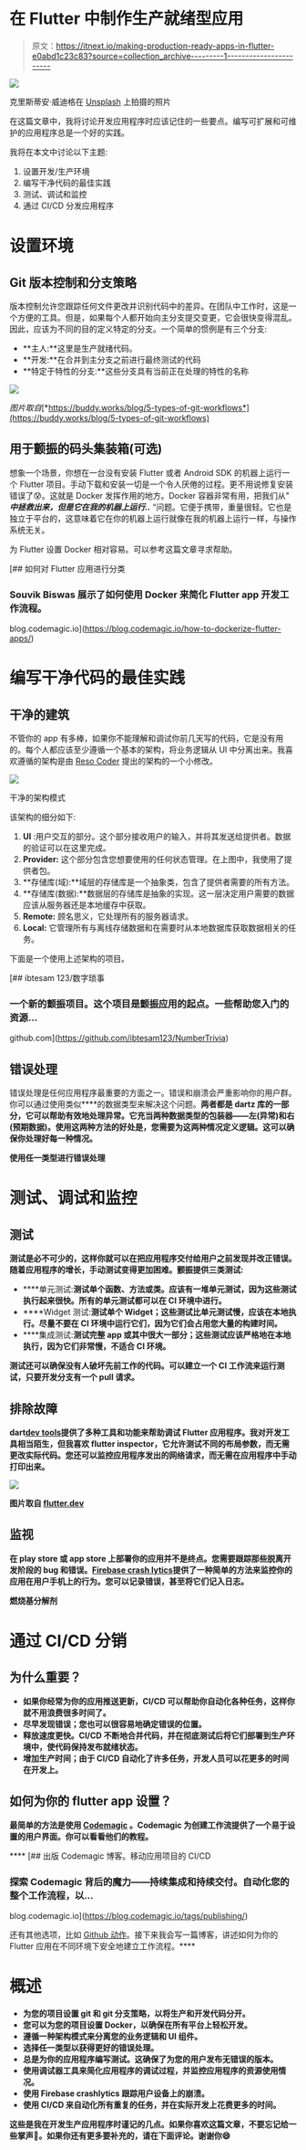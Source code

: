 # 在 Flutter 中制作生产就绪型应用

> 原文：<https://itnext.io/making-production-ready-apps-in-flutter-e0abd1c23c83?source=collection_archive---------1----------------------->

![](img/0d7a80805c897d1fcfcbcff4292a288e.png)

克里斯蒂安·威迪格在 [Unsplash](https://unsplash.com/s/photos/mobile-app?utm_source=unsplash&utm_medium=referral&utm_content=creditCopyText) 上拍摄的照片

在这篇文章中，我将讨论开发应用程序时应该记住的一些要点。编写可扩展和可维护的应用程序总是一个好的实践。

我将在本文中讨论以下主题:

1.  设置开发/生产环境
2.  编写干净代码的最佳实践
3.  测试、调试和监控
4.  通过 CI/CD 分发应用程序

# 设置环境

## Git 版本控制和分支策略

版本控制允许您跟踪任何文件更改并识别代码中的差异。在团队中工作时，这是一个方便的工具。但是，如果每个人都开始向主分支提交变更，它会很快变得混乱。因此，应该为不同的目的定义特定的分支。一个简单的惯例是有三个分支:

*   **主人:**这里是生产就绪代码。
*   **开发:**在合并到主分支之前进行最终测试的代码
*   **特定于特性的分支:**这些分支具有当前正在处理的特性的名称

![](img/00c53c0668a5c8c8783bd81ec60a4a9a.png)

*图片取自*[*https://buddy.works/blog/5-types-of-git-workflows*](https://buddy.works/blog/5-types-of-git-workflows)

## 用于颤振的码头集装箱(可选)

想象一个场景，你想在一台没有安装 Flutter 或者 Android SDK 的机器上运行一个 Flutter 项目。手动下载和安装一切是一个令人厌倦的过程。更不用说修复安装错误了😰。这就是 Docker 发挥作用的地方。Docker 容器非常有用，把我们从" ***中拯救出来，但是它在我的机器上运行..*** “问题。它便于携带，重量很轻。它也是独立于平台的，这意味着它在你的机器上运行就像在我的机器上运行一样，与操作系统无关。

为 Flutter 设置 Docker 相对容易。可以参考这篇文章寻求帮助。

[](https://blog.codemagic.io/how-to-dockerize-flutter-apps/) [## 如何对 Flutter 应用进行分类

### Souvik Biswas 展示了如何使用 Docker 来简化 Flutter app 开发工作流程。

blog.codemagic.io](https://blog.codemagic.io/how-to-dockerize-flutter-apps/) 

# 编写干净代码的最佳实践

## 干净的建筑

不管你的 app 有多棒，如果你不能理解和调试你前几天写的代码，它是没有用的。每个人都应该至少遵循一个基本的架构，将业务逻辑从 UI 中分离出来。我喜欢遵循的架构是由 [Reso Coder](https://resocoder.com/2019/08/27/flutter-tdd-clean-architecture-course-1-explanation-project-structure/) 提出的架构的一个小修改。

![](img/19fc8d40dbdeab1da7938cfcadc99f89.png)

干净的架构模式

该架构的细分如下:

1.  **UI** :用户交互的部分。这个部分接收用户的输入，并将其发送给提供者。数据的验证可以在这里完成。
2.  **Provider:** 这个部分包含您想要使用的任何状态管理。在上图中，我使用了提供者包。
3.  **存储库(域):**域层的存储库是一个抽象类，包含了提供者需要的所有方法。
4.  **存储库(数据):**数据层的存储库是抽象的实现。这一层决定用户需要的数据应该从服务器还是本地缓存中获取。
5.  **Remote:** 顾名思义，它处理所有的服务器请求。
6.  **Local:** 它管理所有与离线存储数据和在需要时从本地数据库获取数据相关的任务。

下面是一个使用上述架构的项目。

[](https://github.com/ibtesam123/NumberTrivia) [## ibtesam 123/数字琐事

### 一个新的颤振项目。这个项目是颤振应用的起点。一些帮助您入门的资源…

github.com](https://github.com/ibtesam123/NumberTrivia) 

## 错误处理

错误处理是任何应用程序最重要的方面之一。错误和崩溃会严重影响你的用户群。你可以通过使用类似[](https://pub.dev/packages/dartz)****的数据类型来解决这个问题。**两者都是 dartz 库的一部分，它可以帮助有效地处理异常。它充当两种数据类型的包装器——左(异常)和右(预期数据)。使用这两种方法的好处是，您需要为这两种情况定义逻辑。这可以确保你处理好每一种情况。**

**使用任一类型进行错误处理**

# **测试、调试和监控**

## **测试**

**测试是必不可少的，这样你就可以在把应用程序交付给用户之前发现并改正错误。随着应用程序的增长，手动测试变得更加困难。颤振提供三类测试:**

*   ****单元测试:**测试单个函数、方法或类。应该有一堆单元测试，因为这些测试执行起来很快。所有的单元测试都可以在 CI 环境中进行。**
*   ****Widget 测试:**测试单个 Widget；这些测试比单元测试慢，应该在本地执行。尽量不要在 CI 环境中运行它们，因为它们会占用您大量的构建时间。**
*   ****集成测试:**测试完整 app 或其中很大一部分；这些测试应该严格地在本地执行，因为它们非常慢，不适合 CI 环境。**

**测试还可以确保没有人破坏先前工作的代码。可以建立一个 CI 工作流来运行测试，只要开发分支有一个 pull 请求。**

## **排除故障**

**dart[**dev tools**](https://flutter.dev/docs/development/tools/devtools/overview)**提供了多种工具和功能来帮助调试 Flutter 应用程序。我对开发工具相当陌生，但我喜欢 flutter inspector，它允许测试不同的布局参数，而无需更改实际代码。您还可以监控应用程序发出的网络请求，而无需在应用程序中手动打印出来。****

****![](img/356a0b5040fee1af3995bc09cc777b2c.png)****

****图片取自 [flutter.dev](https://flutter.dev/)****

## ****监视****

****在 play store 或 app store 上部署你的应用并不是终点。您需要跟踪那些脱离开发阶段的 bug 和错误。[**Firebase crash lytics**](https://pub.dev/packages/firebase_crashlytics)提供了一种简单的方法来监控你的应用在用户手机上的行为。您可以记录错误，甚至将它们记入日志。****

****燃烧基分解剂****

# ****通过 CI/CD 分销****

## ****为什么重要？****

*   ****如果你经常为你的应用推送更新，CI/CD 可以帮助你自动化各种任务，这样你就不用浪费很多时间了。****
*   ****尽早发现错误；您也可以很容易地确定错误的位置。****
*   ****释放速度更快。CI/CD 不断地合并代码，并在彻底测试后将它们部署到生产环境中，使代码保持发布就绪状态。****
*   ****增加生产时间；由于 CI/CD 自动化了许多任务，开发人员可以花更多的时间在开发上。****

## ****如何为你的 flutter app 设置？****

****最简单的方法是使用 [Codemagic](https://codemagic.io/start/) 。Codemagic 为创建工作流提供了一个易于设置的用户界面。你可以看看他们的教程。****

****[](https://blog.codemagic.io/tags/publishing/) [## 出版 Codemagic 博客。移动应用项目的 CI/CD

### 探索 Codemagic 背后的魔力——持续集成和持续交付。自动化您的整个工作流程，以…

blog.codemagic.io](https://blog.codemagic.io/tags/publishing/) 

还有其他选项，比如 [Github 动作](https://github.com/features/actions)。接下来我会写一篇博客，讲述如何为你的 Flutter 应用在不同环境下安全地建立工作流程。**** 

# ****概述****

*   ****为您的项目设置 git 和 git 分支策略，以将生产和开发代码分开。****
*   ****您可以为您的项目设置 Docker，以确保在所有平台上轻松开发。****
*   ****遵循一种架构模式来分离您的业务逻辑和 UI 组件。****
*   ****选择任一类型以获得更好的错误处理。****
*   ****总是为你的应用程序编写测试。这确保了为您的用户发布无错误的版本。****
*   ****使用调试器工具来简化应用程序的调试过程，并监控应用程序的资源使用情况。****
*   ****使用 Firebase crashlytics 跟踪用户设备上的崩溃。****
*   ****使用 CI/CD 来自动化所有重复的任务，并在实际开发上花费更多的时间。****

****这些是我在开发生产应用程序时谨记的几点。如果你喜欢这篇文章，不要忘记给一些掌声👏。如果你还有更多要补充的，请在下面评论。谢谢你😄****
